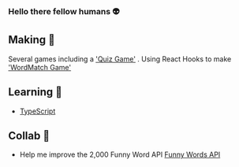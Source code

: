 ### Hello there fellow humans :alien:

## Making :fish_cake:
Several games including a ['Quiz Game'](https://jamesmarriott.github.io/English-Learning---Kids-Game/)
. Using React Hooks to make ['WordMatch Game'](https://codesandbox.io/s/react-movable-compare-two-arrays-vd4gz?file=/src/index.tsx)

## Learning :seedling:
- [TypeScript](https://scrimba.com/learn/intrototypescript)

## Collab 👯
- Help me improve the 2,000 Funny Word API [Funny Words API](https://github.com/jamesmarriott/FunnyWordsAPI)
